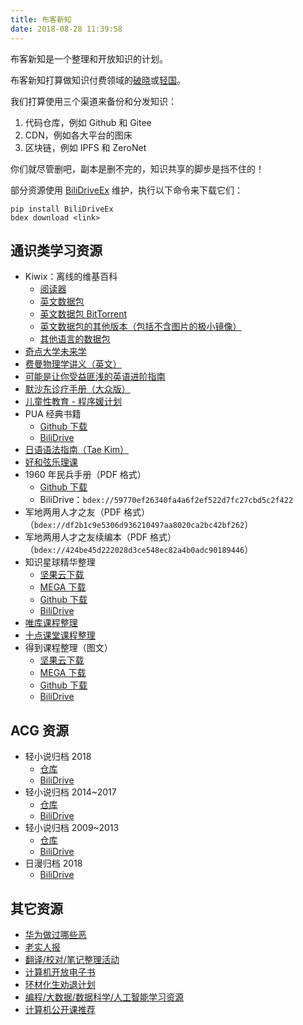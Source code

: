 ```yaml
---
title: 布客新知
date: 2018-08-28 11:39:58
---
```


<!--ixinzhi-->

布客新知是一个整理和开放知识的计划。

布客新知打算做知识付费领域的[破晓](https://tieba.baidu.com/f?kw=%E7%A0%B4%E6%99%93%E6%9B%B4%E6%96%B0%E7%BB%84)或[轻国](https://www.lightnovel.cn/forum.php)。

我们打算使用三个渠道来备份和分发知识：

1.  代码仓库，例如 Github 和 Gitee
1.  CDN，例如各大平台的图床
1.  区块链，例如 IPFS 和 ZeroNet

你们就尽管删吧，副本是删不完的，知识共享的脚步是挡不住的！

部分资源使用 [BiliDriveEx](https://github.com/apachecn/BiliDriveEx) 维护，执行以下命令来下载它们：

```
pip install BiliDriveEx
bdex download <link>
```

## 通识类学习资源

+   Kiwix：离线的维基百科
    +   [阅读器](https://download.kiwix.org/release/kiwix-desktop/kiwix-desktop_windows_x64.zip)
    +   [英文数据包](http://download.kiwix.org/zim/wikipedia_zh_all.zim)
    +   [英文数据包 BitTorrent](http://download.kiwix.org/zim/wikipedia_zh_all.zim.torrent)
    +   [英文数据包的其他版本（包括不含图片的极小镜像）](https://wiki.kiwix.org/wiki/Content/zh-cn)
    +   [其他语言的数据包](https://wiki.kiwix.org/wiki/Content_in_all_languages/zh-cn)
+   [奇点大学未来学](https://www.youtube.com/playlist?list=PLACCF3215D88BB174)
+   [费曼物理学讲义（英文）](http://www.feynmanlectures.caltech.edu/)
+   [可能是让你受益匪浅的英语进阶指南](https://legacy.gitbook.com/book/byoungd/english-level-up-tips-for-chinese/details)
+   [默沙东诊疗手册（大众版）](https://www.msdmanuals.cn/%E9%A6%96%E9%A1%B5)
+   [儿童性教育 - 程序媛计划](https://www.cxy61.com/girl/child_sexual_education/index.html)
+   PUA 经典书籍
    +   [Github 下载](https://github.com/it-ebooks/pua-books)
    +   [BiliDrive](http://it-ebooks.flygon.net/pua-books/)
+   [日语语法指南（Tae Kim）](http://res.wokanxing.info/jpgramma/)
+   [好和弦乐理课](https://space.bilibili.com/320772967/#/channel/detail?cid=48421)
+   1960 年民兵手册（PDF 格式）
    +   [Github 下载](https://github.com/wizardforcel/data-science-notebook/files/2327105/1960.zip)
    +   BiliDrive：`bdex://59770ef26340fa4a6f2ef522d7fc27cbd5c2f422`
+   军地两用人才之友（PDF 格式）（`bdex://df2b1c9e5306d936210497aa8020ca2bc42bf262`）
+   军地两用人才之友续编本（PDF 格式）（`bdex://424be45d222028d3ce548ec82a4b0adc90189446`）
+   知识星球精华整理
    +   [坚果云下载](https://www.jianguoyun.com/p/DQpJInIQxrzlBxii5s8C)
    +   [MEGA 下载](https://mega.nz/#F!GREXQaLb!9X0Fw5BQXZVb2UUj8kBBRg)
    +   [Github 下载](http://it-ebooks.flygon.net/zsxq/)
    +   [BiliDrive](http://it-ebooks.flygon.net/zsxq-bilidrive/)
+   [唯库课程整理](http://it-ebooks.flygon.net/%E5%94%AF%E5%BA%93/)
+   [十点课堂课程整理](http://it-ebooks.flygon.net/%E5%8D%81%E7%82%B9%E8%AF%BE%E5%A0%82/)
+   得到课程整理（图文）
    +   [坚果云下载](https://www.jianguoyun.com/p/DT3lFq0QxrzlBxjOntEC)
    +   [MEGA 下载](https://mega.nz/#F!SdFBVI4a!HZUl5GLpkZrRC7vs1DXRaw)
    +   [Github 下载](http://it-ebooks.flygon.net/igetget/)
    +   [BiliDrive](http://it-ebooks.flygon.net/igetget-bilidrive/)

## ACG 资源

+   轻小说归档 2018
    +   [仓库](http://it-ebooks.flygon.net/lightnovel-2018/)
    +   [BiliDrive](http://it-ebooks.flygon.net/lightnovel-2018-bilidrive/)
+   轻小说归档 2014~2017
    +   [仓库](http://it-ebooks.flygon.net/lightnovel-2014-2017/)
    +   [BiliDrive](http://it-ebooks.flygon.net/lightnovel-2014-2017-bilidrive/)
+   轻小说归档 2009~2013
    +   [仓库](http://it-ebooks.flygon.net/lightnovel-2009-2013/)
    +   [BiliDrive](http://it-ebooks.flygon.net/lightnovel-2009-2013-bilidrive/)
+   日漫归档 2018
    +   [BiliDrive](http://it-ebooks.flygon.net/comic-2018-bilidrive)

<!--endixinzhi-->

## 其它资源

+   [华为做过哪些恶](https://github.com/evil-huawei/evil-huawei)
+   [老实人报](https://zhuanlan.zhihu.com/plain-dealer)
+   [翻译/校对/笔记整理活动](https://home.apachecn.org/translate/)
+   [计算机开放电子书](https://it-ebooks.flygon.net/)
+   [环材化生劝退计划](https://home.apachecn.org/docs/%E7%8E%AF%E6%9D%90%E5%8C%96%E7%94%9F%E5%8A%9D%E9%80%80/)
+   [编程/大数据/数据科学/人工智能学习资源](https://home.apachecn.org/docs/)
+   [计算机公开课推荐](https://github.com/apachecn/awesome-cs-courses-zh)
